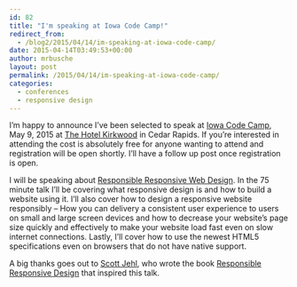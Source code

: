 ```yaml
---
id: 82
title: "I'm speaking at Iowa Code Camp!"
redirect_from:
  - /blog2/2015/04/14/im-speaking-at-iowa-code-camp/
date: 2015-04-14T03:49:53+00:00
author: mrbusche
layout: post
permalink: /2015/04/14/im-speaking-at-iowa-code-camp/
categories:
  - conferences
  - responsive design
---
```


I&#8217;m happy to announce I&#8217;ve been selected to speak at [Iowa Code Camp](https://iowacodecamp.com/), May 9, 2015 at [The Hotel Kirkwood](https://www.thehotelatkirkwood.com/) in Cedar Rapids. If you&#8217;re interested in attending the cost is absolutely free for anyone wanting to attend and registration will be open shortly. I&#8217;ll have a follow up post once registration is open.

I will be speaking about [Responsible Responsive Web Design](https://iowacodecamp.com/session/list#9). In the 75 minute talk I&#8217;ll be covering what responsive design is and how to build a website using it. I&#8217;ll also cover how to design a responsive website responsibly &#8211; How you can delivery a consistent user experience to users on small and large screen devices and how to decrease your website&#8217;s page size quickly and effectively to make your website load fast even on slow internet connections. Lastly, I&#8217;ll cover how to use the newest HTML5 specifications even on browsers that do not have native support.

A big thanks goes out to [Scott Jehl](https://scottjehl.com/), who wrote the book [Responsible Responsive Design](https://abookapart.com/products/responsible-responsive-design) that inspired this talk.
